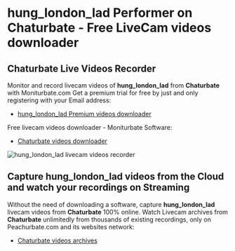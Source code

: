 # hung_london_lad Performer on Chaturbate - Free LiveCam videos downloader

## Chaturbate Live Videos Recorder

Monitor and record livecam videos of **hung_london_lad** from **Chaturbate** with Moniturbate.com
Get a premium trial for free by just and only registering with your Email address:
* [hung_london_lad Premium videos downloader](https://moniturbate.com/request-demo-licence-key.html)

Free livecam videos downloader - Moniturbate Software:
* [Chaturbate videos downloader](https://moniturbate.com/moniturbate-download-software.html)

![hung_london_lad livecam videos recorder](https://peachurnet.com/templates/moniturbate-software.png)


## Capture hung_london_lad videos from the Cloud and watch your recordings on Streaming

Without the need of downloading a software, capture **hung_london_lad** livecam videos from **Chaturbate** 100% online.
Watch Livecam archives from **Chaturbate** unlimitedly from thousands of existing recordings, only on Peachurbate.com and its websites network:
* [Chaturbate videos archives](https://peachurnet.com/)